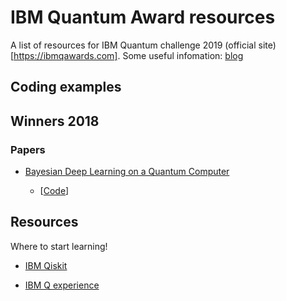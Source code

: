 # IBM Quantum Award resources
A list of resources for IBM Quantum challenge 2019 (official site)[https://ibmqawards.com]. Some useful infomation: [blog](https://www.ibm.com/blogs/research/2019/09/building-quantum-skills/)

## Coding examples

## Winners 2018

### Papers

- [Bayesian Deep Learning on a Quantum Computer](https://arxiv.org/pdf/1806.11463.pdf)

  - [[Code](https://gitlab.com/apozas/bayesian-dl-quantum/)]

## Resources

Where to start learning!

- [IBM Qiskit](https://qiskit.org)

- [IBM Q experience](https://quantum-computing.ibm.com)
